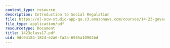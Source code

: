 ```yaml
---
content_type: resource
description: Introduction to Social Regulation
file: https://ol-ocw-studio-app-qa.s3.amazonaws.com/courses/14-23-government-regulation-of-industry-spring-2003/9dc041841824e2a0fa2a6985a10902bd_1423class17.pdf
file_type: application/pdf
resourcetype: Document
title: 1423class17.pdf
uid: 9dc04184-1824-e2a0-fa2a-6985a10902bd
---
```

